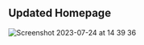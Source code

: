 ## Updated Homepage
![Screenshot 2023-07-24 at 14 39 36](https://github.com/Anselwang99/microblog/assets/111301625/9635bb70-3741-4045-99c0-f211d8b04728)
